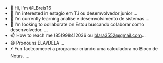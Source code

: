- 👋 Hi, I’m @LBreis16
- 👀 I’m interested in estagio em T.i ou desemvolvedor junior ...
- 🌱 I’m currently learning analise e desemvolvimento de sistemas ...
- 💞️ I’m looking to collaborate on Estou buscando colaborar como desenvolvedor. ...
- 📫 How to reach me (85)998412036 ou blara3552@gmail.com...
- 😄 Pronouns:ELA/DELA ...
- ⚡ Fun fact:comecei a programar criando uma calculadora no Bloco de Notas. ...

<!---
LBreis16/LBreis16 is a ✨ special ✨ repository because its `README.md` (this file) appears on your GitHub profile.
You can click the Preview link to take a look at your changes.
--->
